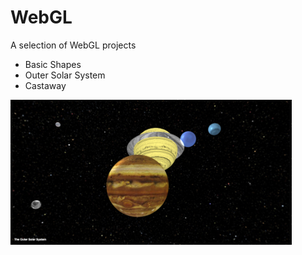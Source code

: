 # WebGL

A selection of WebGL projects

* Basic Shapes
* Outer Solar System
* Castaway

<p align="left">
  <img src="Outer Solar System/outerSolarSystem.png" width="450px"/>
</p>


